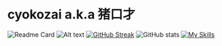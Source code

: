 # cyokozai a.k.a 猪口才

![Readme Card](https://github-readme-stats.vercel.app/api/top-langs/?username=cyokozai&langs_count=5&hide=javascript,typescript,html,css,java,jupyter%20notebook)
![Alt text](https://spotify-recently-played-readme.vercel.app/api?user=31xpj57quut7dxwacnk2og4ro66a)
[![GitHub Streak](https://streak-stats.demolab.com?user=cyokozai&theme=solarized-light&hide_border=true&border_radius=5&date_format=%5BY.%5Dn.j&mode=weekly&card_width=500)](https://git.io/streak-stats)
![GitHub stats](https://github-readme-stats.vercel.app/api?username=cyokozai&show_icons=true&count_private=true)
[![My Skills](https://skillicons.dev/icons?i=linux,ubuntu,bash,kubernetes,docker,terraform,gcp,cloudflare,grafana,prometheus,go,py,julia,arduino,c,git,github,vscode,md,latex&theme=light&perline=8)](https://skillicons.dev)

<!--
**cyokozai/cyokozai** is a ✨ _special_ ✨ repository because its `README.md` (this file) appears on your GitHub profile.

Here are some ideas to get you started:

- 🔭 I’m currently working on ...
- 🌱 I’m currently learning ...
- 👯 I’m looking to collaborate on ...
- 🤔 I’m looking for help with ...
- 💬 Ask me about ...
- 📫 How to reach me: ...
- 😄 Pronouns: ...
- ⚡ Fun fact: ...
-->
